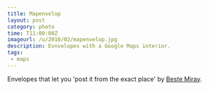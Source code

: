 ```yaml
---
title: Mapenvelop
layout: post
category: photo
time: T11:00:00Z
imageurl: /u/2010/02/mapenvelop.jpg
description: Evnvelopes with a Google Maps interior.
tags:
 - maps
---
```

Envelopes that let you 'post it from the exact place' by [Beste Miray](http://www.bestemiray.com/).

